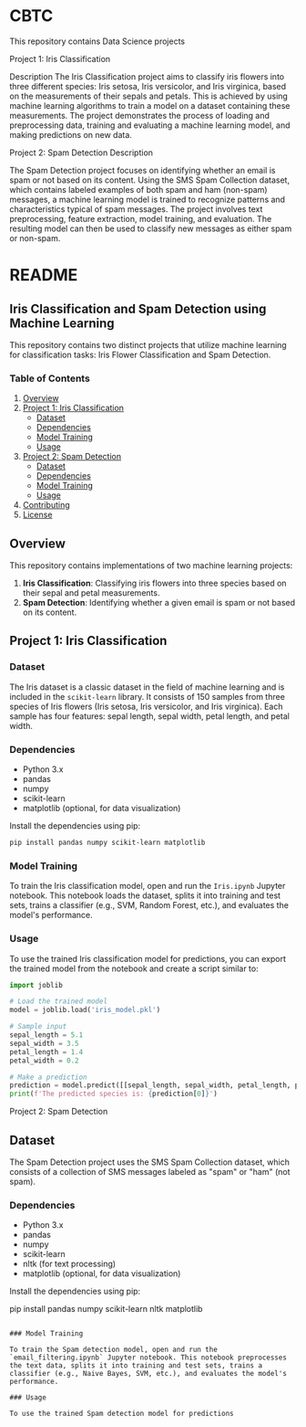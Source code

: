 # CBTC
This repository contains Data Science projects


 Project 1: Iris Classification

Description
The Iris Classification project aims to classify iris flowers into three different species: Iris setosa, Iris versicolor, and Iris virginica, based on the measurements of their sepals and petals. This is achieved by using machine learning algorithms to train a model on a dataset containing these measurements. The project demonstrates the process of loading and preprocessing data, training and evaluating a machine learning model, and making predictions on new data.

 Project 2: Spam Detection
 Description

The Spam Detection project focuses on identifying whether an email is spam or not based on its content. Using the SMS Spam Collection dataset, which contains labeled examples of both spam and ham (non-spam) messages, a machine learning model is trained to recognize patterns and characteristics typical of spam messages. The project involves text preprocessing, feature extraction, model training, and evaluation. The resulting model can then be used to classify new messages as either spam or non-spam.

# README

## Iris Classification and Spam Detection using Machine Learning

This repository contains two distinct projects that utilize machine learning for classification tasks: Iris Flower Classification and Spam Detection.

### Table of Contents

1. [Overview](#overview)
2. [Project 1: Iris Classification](#project-1-iris-classification)
   - [Dataset](#dataset)
   - [Dependencies](#dependencies)
   - [Model Training](#model-training)
   - [Usage](#usage)
3. [Project 2: Spam Detection](#project-2-spam-detection)
   - [Dataset](#dataset-1)
   - [Dependencies](#dependencies-1)
   - [Model Training](#model-training-1)
   - [Usage](#usage-1)
4. [Contributing](#contributing)
5. [License](#license)

## Overview

This repository contains implementations of two machine learning projects:

1. **Iris Classification**: Classifying iris flowers into three species based on their sepal and petal measurements.
2. **Spam Detection**: Identifying whether a given email is spam or not based on its content.

## Project 1: Iris Classification

### Dataset

The Iris dataset is a classic dataset in the field of machine learning and is included in the `scikit-learn` library. It consists of 150 samples from three species of Iris flowers (Iris setosa, Iris versicolor, and Iris virginica). Each sample has four features: sepal length, sepal width, petal length, and petal width.

### Dependencies

- Python 3.x
- pandas
- numpy
- scikit-learn
- matplotlib (optional, for data visualization)

Install the dependencies using pip:

```sh
pip install pandas numpy scikit-learn matplotlib
```

### Model Training

To train the Iris classification model, open and run the `Iris.ipynb` Jupyter notebook. This notebook loads the dataset, splits it into training and test sets, trains a classifier (e.g., SVM, Random Forest, etc.), and evaluates the model's performance.

### Usage

To use the trained Iris classification model for predictions, you can export the trained model from the notebook and create a script similar to:

```python
import joblib

# Load the trained model
model = joblib.load('iris_model.pkl')

# Sample input
sepal_length = 5.1
sepal_width = 3.5
petal_length = 1.4
petal_width = 0.2

# Make a prediction
prediction = model.predict([[sepal_length, sepal_width, petal_length, petal_width]])
print(f'The predicted species is: {prediction[0]}')
```

 Project 2: Spam Detection

## Dataset

The Spam Detection project uses the SMS Spam Collection dataset, which consists of a collection of SMS messages labeled as "spam" or "ham" (not spam).

### Dependencies

- Python 3.x
- pandas
- numpy
- scikit-learn
- nltk (for text processing)
- matplotlib (optional, for data visualization)

Install the dependencies using pip:

pip install pandas numpy scikit-learn nltk matplotlib
```

### Model Training

To train the Spam detection model, open and run the `email_filtering.ipynb` Jupyter notebook. This notebook preprocesses the text data, splits it into training and test sets, trains a classifier (e.g., Naive Bayes, SVM, etc.), and evaluates the model's performance.

### Usage

To use the trained Spam detection model for predictions
